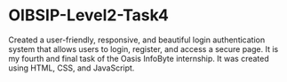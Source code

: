 # OIBSIP-Level2-Task4
Created a user-friendly, responsive, and beautiful login authentication system that allows users to login, register, and access a secure page. It is my fourth and final task of the Oasis InfoByte internship. It was created using HTML, CSS, and JavaScript.
